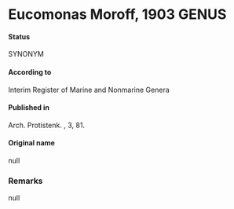 Eucomonas Moroff, 1903 GENUS
=======

#### Status
SYNONYM

#### According to
Interim Register of Marine and Nonmarine Genera

#### Published in
Arch. Protistenk. , 3, 81.

#### Original name
null

### Remarks
null